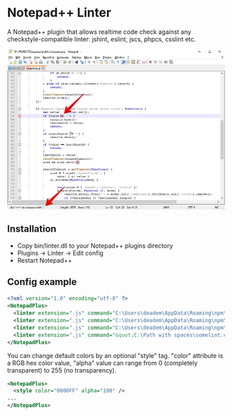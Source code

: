# Notepad++ Linter

A Notepad++ plugin that allows realtime code check against any checkstyle-compatible linter: jshint, eslint, jscs, phpcs, csslint etc.

![](/img/1.jpg?raw=true)

## Installation

 - Copy bin/linter.dll to your Notepad++ plugins directory
 - Plugins -> Linter -> Edit config
 - Restart Notepad++

## Config example

```xml
<?xml version="1.0" encoding="utf-8" ?>
<NotepadPlus>
  <linter extension=".js" command="C:\Users\deadem\AppData\Roaming\npm\jscs.cmd --reporter=checkstyle"/>
  <linter extension=".js" command="C:\Users\deadem\AppData\Roaming\npm\jshint.cmd --reporter=checkstyle"/>
  <linter extension=".js" command="C:\Users\deadem\AppData\Roaming\npm\eslint.cmd --format checkstyle"/>
  <linter extension=".js" command="&quot;C:\Path with spaces\somelint.cmd&quot; --format checkstyle"/>
</NotepadPlus>
```

You can change default colors by an optional "style" tag. "color" attribute is a RGB hex color value, "alpha" value can range from 0 (completely transparent) to 255 (no transparency).

```xml
<NotepadPlus>
  <style color="0000FF" alpha="100" />
...
</NotepadPlus>
```
